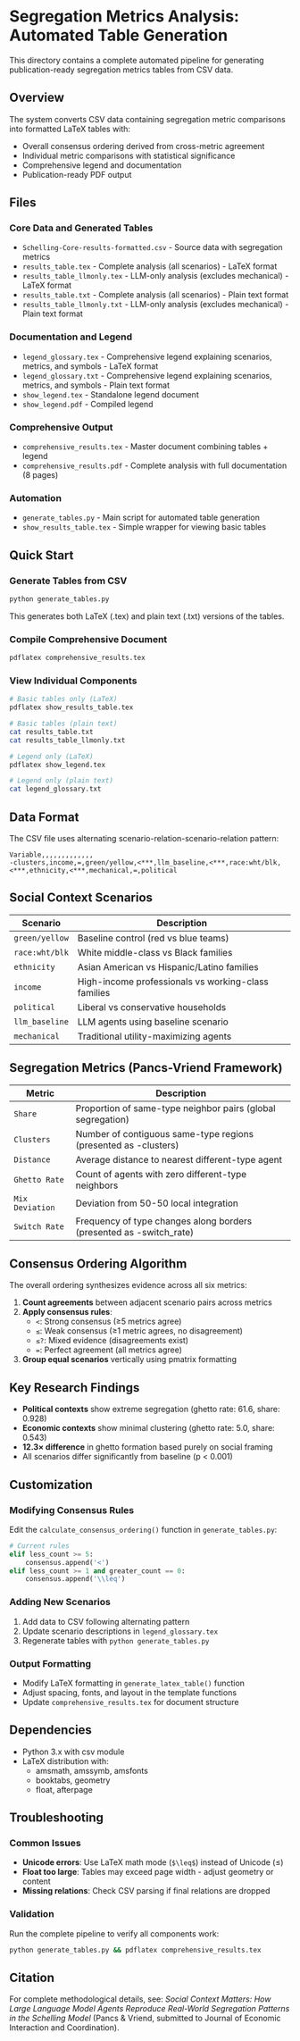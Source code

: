 # Segregation Metrics Analysis: Automated Table Generation

This directory contains a complete automated pipeline for generating publication-ready segregation metrics tables from CSV data.

## Overview

The system converts CSV data containing segregation metric comparisons into formatted LaTeX tables with:
- Overall consensus ordering derived from cross-metric agreement
- Individual metric comparisons with statistical significance
- Comprehensive legend and documentation
- Publication-ready PDF output

## Files

### Core Data and Generated Tables
- `Schelling-Core-results-formatted.csv` - Source data with segregation metrics
- `results_table.tex` - Complete analysis (all scenarios) - LaTeX format
- `results_table_llmonly.tex` - LLM-only analysis (excludes mechanical) - LaTeX format
- `results_table.txt` - Complete analysis (all scenarios) - Plain text format
- `results_table_llmonly.txt` - LLM-only analysis (excludes mechanical) - Plain text format

### Documentation and Legend  
- `legend_glossary.tex` - Comprehensive legend explaining scenarios, metrics, and symbols - LaTeX format
- `legend_glossary.txt` - Comprehensive legend explaining scenarios, metrics, and symbols - Plain text format
- `show_legend.tex` - Standalone legend document
- `show_legend.pdf` - Compiled legend

### Comprehensive Output
- `comprehensive_results.tex` - Master document combining tables + legend
- `comprehensive_results.pdf` - Complete analysis with full documentation (8 pages)

### Automation
- `generate_tables.py` - Main script for automated table generation
- `show_results_table.tex` - Simple wrapper for viewing basic tables

## Quick Start

### Generate Tables from CSV
```bash
python generate_tables.py
```
This generates both LaTeX (.tex) and plain text (.txt) versions of the tables.

### Compile Comprehensive Document  
```bash
pdflatex comprehensive_results.tex
```

### View Individual Components
```bash
# Basic tables only (LaTeX)
pdflatex show_results_table.tex

# Basic tables (plain text)
cat results_table.txt
cat results_table_llmonly.txt

# Legend only (LaTeX)
pdflatex show_legend.tex

# Legend only (plain text)
cat legend_glossary.txt
```

## Data Format

The CSV file uses alternating scenario-relation-scenario-relation pattern:
```
Variable,,,,,,,,,,,,,
-clusters,income,=,green/yellow,<***,llm_baseline,<***,race:wht/blk,<***,ethnicity,<***,mechanical,=,political
```

## Social Context Scenarios

| Scenario | Description |
|----------|-------------|
| `green/yellow` | Baseline control (red vs blue teams) |
| `race:wht/blk` | White middle-class vs Black families |
| `ethnicity` | Asian American vs Hispanic/Latino families |
| `income` | High-income professionals vs working-class families |
| `political` | Liberal vs conservative households |
| `llm_baseline` | LLM agents using baseline scenario |
| `mechanical` | Traditional utility-maximizing agents |

## Segregation Metrics (Pancs-Vriend Framework)

| Metric | Description |
|--------|-------------|
| `Share` | Proportion of same-type neighbor pairs (global segregation) |
| `Clusters` | Number of contiguous same-type regions (presented as -clusters) |
| `Distance` | Average distance to nearest different-type agent |
| `Ghetto Rate` | Count of agents with zero different-type neighbors |
| `Mix Deviation` | Deviation from 50-50 local integration |
| `Switch Rate` | Frequency of type changes along borders (presented as -switch_rate) |

## Consensus Ordering Algorithm

The overall ordering synthesizes evidence across all six metrics:

1. **Count agreements** between adjacent scenario pairs across metrics
2. **Apply consensus rules**:
   - `<`: Strong consensus (≥5 metrics agree)
   - `≤`: Weak consensus (≥1 metric agrees, no disagreement)  
   - `≤?`: Mixed evidence (disagreements exist)
   - `=`: Perfect agreement (all metrics agree)
3. **Group equal scenarios** vertically using pmatrix formatting

## Key Research Findings

- **Political contexts** show extreme segregation (ghetto rate: 61.6, share: 0.928)
- **Economic contexts** show minimal clustering (ghetto rate: 5.0, share: 0.543)  
- **12.3× difference** in ghetto formation based purely on social framing
- All scenarios differ significantly from baseline (p < 0.001)

## Customization

### Modifying Consensus Rules
Edit the `calculate_consensus_ordering()` function in `generate_tables.py`:
```python
# Current rules
elif less_count >= 5:
    consensus.append('<')
elif less_count >= 1 and greater_count == 0:
    consensus.append('\\leq')
```

### Adding New Scenarios
1. Add data to CSV following alternating pattern
2. Update scenario descriptions in `legend_glossary.tex`
3. Regenerate tables with `python generate_tables.py`

### Output Formatting
- Modify LaTeX formatting in `generate_latex_table()` function
- Adjust spacing, fonts, and layout in the template functions
- Update `comprehensive_results.tex` for document structure

## Dependencies

- Python 3.x with csv module
- LaTeX distribution with:
  - amsmath, amssymb, amsfonts
  - booktabs, geometry
  - float, afterpage

## Troubleshooting

### Common Issues
- **Unicode errors**: Use LaTeX math mode (`$\leq$`) instead of Unicode (≤)
- **Float too large**: Tables may exceed page width - adjust geometry or content
- **Missing relations**: Check CSV parsing if final relations are dropped

### Validation
Run the complete pipeline to verify all components work:
```bash
python generate_tables.py && pdflatex comprehensive_results.tex
```

## Citation

For complete methodological details, see:
*Social Context Matters: How Large Language Model Agents Reproduce Real-World Segregation Patterns in the Schelling Model* (Pancs & Vriend, submitted to Journal of Economic Interaction and Coordination).